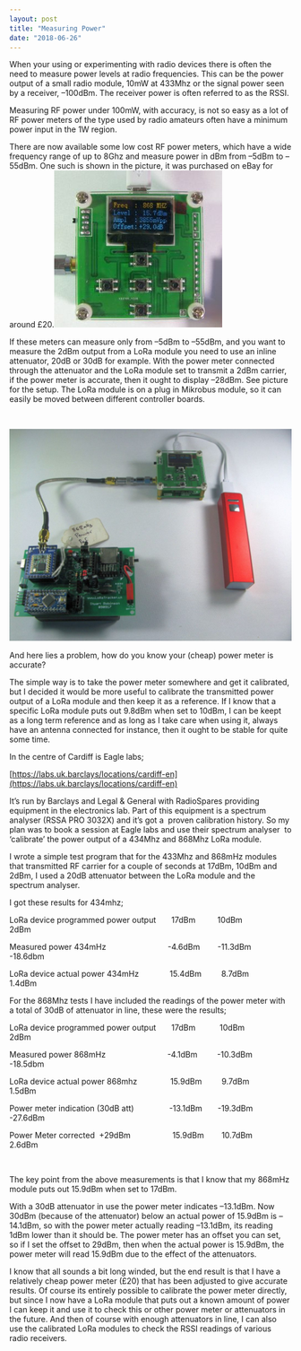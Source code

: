 ```yaml
---
layout: post
title: "Measuring Power"
date: "2018-06-26"
---
```


When your using or experimenting with radio devices there is often the need to measure power levels at radio frequencies. This can be the power output of a small radio module, 10mW at 433Mhz or the signal power seen by a receiver, –100dBm. The receiver power is often referred to as the RSSI.

Measuring RF power under 100mW, with accuracy, is not so easy as a lot of RF power meters of the type used by radio amateurs often have a minimum power input in the 1W region.

There are now available some low cost RF power meters, which have a wide frequency range of up to 8Ghz and measure power in dBm from –5dBm to –55dBm. One such is shown in the picture, it was purchased on eBay for around £20.![](/images/Power-Meter-300x280.jpg)

If these meters can measure only from –5dBm to –55dBm, and you want to measure the 2dBm output from a LoRa module you need to use an inline attenuator, 20dB or 30dB for example. With the power meter connected through the attenuator and the LoRa module set to transmit a 2dBm carrier,  if the power meter is accurate, then it ought to display –28dBm. See picture for the setup. The LoRa module is on a plug in Mikrobus module, so it can easily be moved between different controller boards.

 

![](/images/Frequency-Counter-1024x768.jpg)

And here lies a problem, how do you know your (cheap) power meter is accurate?

The simple way is to take the power meter somewhere and get it calibrated, but I decided it would be more useful to calibrate the transmitted power output of a LoRa module and then keep it as a reference. If I know that a specific LoRa module puts out 9.8dBm when set to 10dBm, I can be keept as a long term reference and as long as I take care when using it, always have an antenna connected for instance, then it ought to be stable for quite some time.

In the centre of Cardiff is Eagle labs;

[https://labs.uk.barclays/locations/cardiff-en](https://labs.uk.barclays/locations/cardiff-en)

It’s run by Barclays and Legal & General with RadioSpares providing equipment in the electronics lab. Part of this equipment is a spectrum analyser (RSSA PRO 3032X) and it’s got a  proven calibration history. So my plan was to book a session at Eagle labs and use their spectrum analyser  to ‘calibrate’ the power output of a 434Mhz and 868Mhz LoRa module.

I wrote a simple test program that for the 433Mhz and 868mHz modules that transmitted RF carrier for a couple of seconds at 17dBm, 10dBm and 2dBm, I used a 20dB attenuator between the LoRa module and the spectrum analyser.

I got these results for 434mhz;

LoRa device programmed power output       17dBm          10dBm               2dBm

Measured power 434mHz                            -4.6dBm        -11.3dBm          -18.6dbm

LoRa device actual power 434mHz              15.4dBm         8.7dBm            1.4dBm 

 

For the 868Mhz tests I have included the readings of the power meter with a total of 30dB of attenuator in line, these were the results;

LoRa device programmed power output       17dBm           10dBm               2dBm

Measured power 868mHz                            -4.1dBm         -10.3dBm          -18.5dbm

LoRa device actual power 868mhz               15.9dBm         9.7dBm             1.5dBm 

Power meter indication (30dB att)                -13.1dBm       -19.3dBm           -27.6dBm

Power Meter corrected  +29dBm                   15.9dBm        10.7dBm             2.6dBm 

 

The key point from the above measurements is that I know that my 868mHz module puts out 15.9dBm when set to 17dBm. 

With a 30dB attenuator in use the power meter indicates –13.1dBm. Now 30dBm (because of the attenuator) below an actual power of 15.9dBm is –14.1dBm, so with the power meter actually reading –13.1dBm, its reading 1dBm lower than it should be. The power meter has an offset you can set, so if I set the offset to 29dBm, then when the actual power is 15.9dBm, the power meter will read 15.9dBm due to the effect of the attenuators. 

I know that all sounds a bit long winded, but the end result is that I have a relatively cheap power meter (£20) that has been adjusted to give accurate results. Of course its entirely possible to calibrate the power meter directly, but since I now have a LoRa module that puts out a known amount of power I can keep it and use it to check this or other power meter or attenuators in the future. And then of course with enough attenuators in line, I can also use the calibrated LoRa modules to check the RSSI readings of various radio receivers.
